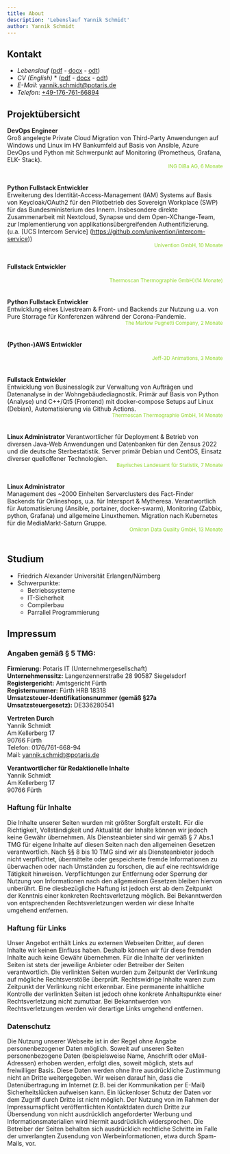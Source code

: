 ```yaml
---
title: About
description: 'Lebenslauf Yannik Schmidt'
author: Yannik Schmidt
---
```

<style>.toc{ display: none } .header{ display: none !important }
sup{
     float: right;
     color: #8fd526;
     top: 0.5em;
}
</style>

## Kontakt

* _Lebenslauf_ ([pdf](/cv/Yannik-Schmidt-minimal-DE-Linux-python-fullstack.pdf) - [docx](/cv/Yannik-Schmidt-minimal-DE-Linux-python-fullstack.docx) - [odt](/cv/Yannik-Schmidt-minimal-DE-Linux-python-fullstack.odt))
* _CV (English)_ * ([pdf](/cv/Yannik-Schmidt-minimal-DE-Linux-python-fullstack.pdf) - [docx](/cv/Yannik-Schmidt-minimal-DE-Linux-python-fullstack.docx) - [odt](/cv/Yannik-Schmidt-minimal-DE-Linux-python-fullstack.odt))
* _E-Mail_: [yannik.schmidt@potaris.de](mailto:yannik.schmidt@potaris.de)
* _Telefon_: [+49-176-761-66894](tel:+4917676166894)

## Projektübersicht

**DevOps Engineer**<br>
Groß angelegte Private Cloud Migration von Third-Party Anwendungen auf
Windows und Linux im HV Bankumfeld auf Basis von Ansible, Azure DevOps
und Python mit Schwerpunkt auf Monitoring (Prometheus, Grafana, ELK-
Stack).
<br><sup>ING DiBa AG, 6 Monate</sup><br><br>

**Python Fullstack Entwickler**<br>
Erweiterung des Identität-Access-Management (IAM) Systems auf Basis von
Keycloak/OAuth2 für den Pilotbetrieb des Sovereign Workplace (SWP) für das
Bundesministerium des Innern. Insbesondere direkte Zusammenarbeit mit
Nextcloud, Synapse und dem Open-XChange-Team, zur Implementierung von
applikationsübergreifenden Authentifizierung. (u.a. [UCS Intercom Service]
(https://github.com/univention/intercom-service))
<br><sup>Univention GmbH, 10 Monate</sup><br><br>

**Fullstack Entwickler**<br>
<br><sup>Thermoscan Thermographie GmbH)(14 Monate)</sup><br><br>

**Python Fullstack Entwickler**<br>
Entwicklung eines Livestream & Front- und Backends zur Nutzung u.a. von Pure Storrage für Konferenzen während der Corona-Pandemie.
<br><sup>The Marlow Pugnetti Company, 2 Monate</sup><br><br>

**(Python-)AWS Entwickler**<br>
<br><sup>Jeff-3D Animations, 3 Monate</sup><br><br>

**Fullstack Entwickler**<br>
Entwicklung von Businesslogik zur Verwaltung von Aufträgen und
Datenanalyse in der Wohngebäudediagnostik. Primär auf Basis von Python
(Analyse) und C++/Qt5 (Frontend) mit docker-compose Setups auf Linux
(Debian), Automatisierung via Github Actions.
<br><sup>Thermoscan Thermographie GmbH, 14 Monate</sup><br><br>

**Linux Administrator**
Verantwortlicher für Deployment & Betrieb von diversen Java-Web
Anwendungen und Datenbanken für den Zensus 2022 und die deutsche
Sterbestatistik. Server primär Debian und CentOS, Einsatz diverser
quelloffener Technologien.
<br><sup>Bayrisches Landesamt für Statistik, 7 Monate</sup><br><br>

**Linux Administrator**<br>
Management des ~2000 Einheiten Serverclusters des Fact-Finder Backends
für Onlineshops, u.a. für Intersport & Mytheresa. Verantwortlich für
Automatisierung (Ansible, portainer, docker-swarm), Monitoring (Zabbix,
python, Grafana) und allgemeine Linuxthemen. Migration nach Kubernetes
für die MediaMarkt-Saturn Gruppe.
<br><sup>Omikron Data Quality GmbH, 13 Monate</sup><br><br>

## Studium

* Friedrich Alexander Universität Erlangen/Nürnberg
* Schwerpunkte:
    * Betriebssysteme
    * IT-Sicherheit
    * Compilerbau
    * Parrallel Programmierung

## Impressum
### Angaben gemäß § 5 TMG:

**Firmierung:** Potaris IT (Unternehmergesellschaft)<br>
**Unternehmenssitz:** Langenzennerstraße 28 90587 Siegelsdorf<br>
**Registergericht:** Amtsgericht Fürth<br>
**Registernummer:** Fürth HRB 18318<br>
**Umsatzsteuer-Identifikationsnummer (gemäß §27a Umsatzsteuergesetz):** DE336280541

**Vertreten Durch**<br>
Yannik Schmidt<br>
Am Kellerberg 17<br>
90766 Fürth<br>
Telefon: 0176/761-668-94<br>
Mail: yannik.schmidt@potaris.de

**Verantwortlicher für Redaktionelle Inhalte**<br>
Yannik Schmidt<br>
Am Kellerberg 17<br>
90766 Fürth

### Haftung für Inhalte
Die Inhalte unserer Seiten wurden mit größter Sorgfalt erstellt. Für die Richtigkeit, Vollständigkeit und Aktualität der Inhalte können wir jedoch keine Gewähr übernehmen. Als Diensteanbieter sind wir gemäß § 7 Abs.1 TMG für eigene Inhalte auf diesen Seiten nach den allgemeinen Gesetzen verantwortlich. Nach §§ 8 bis 10 TMG sind wir als Diensteanbieter jedoch nicht verpflichtet, übermittelte oder gespeicherte fremde Informationen zu überwachen oder nach Umständen zu forschen, die auf eine rechtswidrige Tätigkeit hinweisen. Verpflichtungen zur Entfernung oder Sperrung der Nutzung von Informationen nach den allgemeinen Gesetzen bleiben hiervon unberührt. Eine diesbezügliche Haftung ist jedoch erst ab dem Zeitpunkt der Kenntnis einer konkreten Rechtsverletzung möglich. Bei Bekanntwerden von entsprechenden Rechtsverletzungen werden wir diese Inhalte umgehend entfernen.

### Haftung für Links
Unser Angebot enthält Links zu externen Webseiten Dritter, auf deren Inhalte wir keinen Einfluss haben. Deshalb können wir für diese fremden Inhalte auch keine Gewähr übernehmen. Für die Inhalte der verlinkten Seiten ist stets der jeweilige Anbieter oder Betreiber der Seiten verantwortlich. Die verlinkten Seiten wurden zum Zeitpunkt der Verlinkung auf mögliche Rechtsverstöße überprüft. Rechtswidrige Inhalte waren zum Zeitpunkt der Verlinkung nicht erkennbar. Eine permanente inhaltliche Kontrolle der verlinkten Seiten ist jedoch ohne konkrete Anhaltspunkte einer Rechtsverletzung nicht zumutbar. Bei Bekanntwerden von Rechtsverletzungen werden wir derartige Links umgehend entfernen.

### Datenschutz
Die Nutzung unserer Webseite ist in der Regel ohne Angabe personenbezogener Daten möglich. Soweit auf unseren Seiten personenbezogene Daten (beispielsweise Name, Anschrift oder eMail-Adressen) erhoben werden, erfolgt dies, soweit möglich, stets auf freiwilliger Basis. Diese Daten werden ohne Ihre ausdrückliche Zustimmung nicht an Dritte weitergegeben. Wir weisen darauf hin, dass die Datenübertragung im Internet (z.B. bei der Kommunikation per E-Mail) Sicherheitslücken aufweisen kann. Ein lückenloser Schutz der Daten vor dem Zugriff durch Dritte ist nicht möglich. Der Nutzung von im Rahmen der Impressumspflicht veröffentlichten Kontaktdaten durch Dritte zur Übersendung von nicht ausdrücklich angeforderter Werbung und Informationsmaterialien wird hiermit ausdrücklich widersprochen. Die Betreiber der Seiten behalten sich ausdrücklich rechtliche Schritte im Falle der unverlangten Zusendung von Werbeinformationen, etwa durch Spam-Mails, vor.
